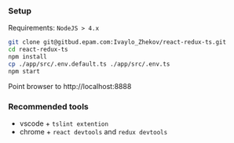 ### Setup

Requirements: `NodeJS > 4.x`

```bash
git clone git@gitbud.epam.com:Ivaylo_Zhekov/react-redux-ts.git
cd react-redux-ts
npm install
cp ./app/src/.env.default.ts ./app/src/.env.ts
npm start
```

Point browser to http://localhost:8888


### Recommended tools

 * vscode + `tslint extention`
 * chrome + `react devtools` and `redux devtools` 
